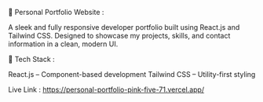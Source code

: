 💼 Personal Portfolio Website :

A sleek and fully responsive developer portfolio built using React.js and Tailwind CSS. Designed to showcase my projects, skills, and contact information in a clean, modern UI.

🔧 Tech Stack :

React.js – Component-based development
Tailwind CSS – Utility-first styling

Live Link : https://personal-portfolio-pink-five-71.vercel.app/

